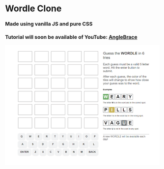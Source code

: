 # Wordle Clone
### Made using vanilla JS and pure CSS

### Tutorial will soon be available of YouTube: [AngleBrace](https://www.youtube.com/c/AngleBrace)

![preview](preview.png)
